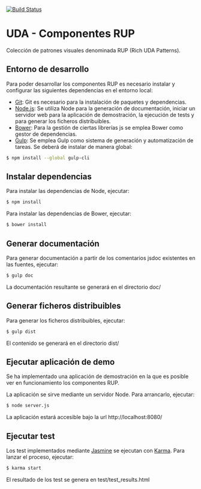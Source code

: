 [![Build Status](https://travis-ci.org/UDA-EJIE/udaRUP.svg?branch=release-0.1.0)](https://travis-ci.org/UDA-EJIE/udaRUP)

# UDA - Componentes RUP

Colección de patrones visuales denominada RUP (Rich UDA Patterns).

## Entorno de desarrollo

Para poder desarrollar los componentes RUP es necesario instalar y configurar las siguientes dependencias en el entorno local:

* [Git](https://git-scm.com/): Git es necesario para la instalación de paquetes y dependencias.
* [Node.js](https://nodejs.org): Se utiliza Node para la generación de documentación, iniciar un servidor web para la aplicación de demostración, la ejecución de tests y para generar los ficheros distribuibles.
* [Bower](https://bower.io/): Para la gestión de ciertas librerías js se emplea Bower como gestor de dependencias.
* [Gulp](http://gulpjs.com/): Se emplea Gulp como sistema de generación y automatización de tareas. Se deberá de instalar de manera global:

```sh
$ npm install --global gulp-cli
```

## Instalar dependencias

Para instalar las dependencias de Node, ejecutar:

```sh
$ npm install
```

Para instalar las dependencias de Bower, ejecutar:

```sh
$ bower install
```

## Generar documentación

Para generar documentación a partir de los comentarios jsdoc existentes en las fuentes, ejecutar:

```sh
$ gulp doc
```

La documentación resultante se generará en el directorio doc/

## Generar ficheros distribuibles

Para generar los ficheros distribuibles, ejecutar:

```sh
$ gulp dist
```

El contenido se generará en el directorio dist/

## Ejecutar aplicación de demo

Se ha implementado una aplicación de demostración en la que es posible ver en funcionamiento los componentes RUP.

La aplicación se sirve mediante un servidor Node. Para arrancarlo, ejecutar:

```sh
$ node server.js
```

La aplicación estará accesible bajo la url http://localhost:8080/

## Ejecutar test

Los test implementados mediante [Jasmine](http://jasmine.github.io/) se ejecutan con [Karma](https://karma-runner.github.io/1.0/index.html). Para lanzar el proceso, ejecutar:

```sh
$ karma start
```

El resultado de los test se genera en test/test_results.html
